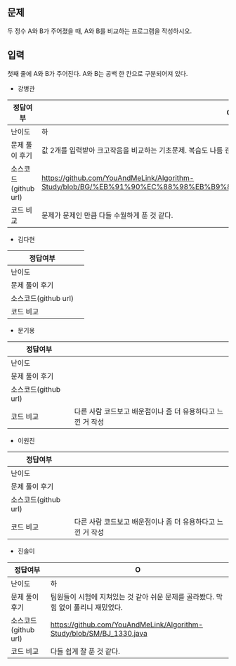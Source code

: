 ## 문제

두 정수 A와 B가 주어졌을 때, A와 B를 비교하는 프로그램을 작성하시오.

## 입력

첫째 줄에 A와 B가 주어진다. A와 B는 공백 한 칸으로 구분되어져 있다.

- 강병관

| 정답여부 | O |
| --- | --- |
| 난이도 | 하 |
| 문제 풀이 후기 | 값 2개를 입력받아 크고작음을 비교하는 기초문제. 복습도 나름 괜찮았다. |
| 소스코드(github url) | https://github.com/YouAndMeLink/Algorithm-Study/blob/BG/%EB%91%90%EC%88%98%EB%B9%84%EA%B5%90%ED%95%98%EA%B8%B0_1330.java |
| 코드 비교 | 문제가 문제인 만큼 다들 수월하게 푼 것 같다. |
- 김다현

| 정답여부 |  |
| --- | --- |
| 난이도 |  |
| 문제 풀이 후기 |  |
| 소스코드(github url) |  |
| 코드 비교 |  |
- 문기용

| 정답여부 |  |
| --- | --- |
| 난이도 |  |
| 문제 풀이 후기 |  |
| 소스코드(github url) |  |
| 코드 비교 | 다른 사람 코드보고 배운점이나 좀 더 유용하다고 느낀 거 작성 |
- 이원진

| 정답여부 |  |
| --- | --- |
| 난이도 |  |
| 문제 풀이 후기 |  |
| 소스코드(github url) |  |
| 코드 비교 | 다른 사람 코드보고 배운점이나 좀 더 유용하다고 느낀 거 작성 |
- 진솔미

| 정답여부 | O |
| --- | --- |
| 난이도 | 하 |
| 문제 풀이 후기 | 팀원들이 시험에 지쳐있는 것 같아 쉬운 문제를 골라봤다. 막힘 없이 풀리니 재밌었다. |
| 소스코드(github url) | https://github.com/YouAndMeLink/Algorithm-Study/blob/SM/BJ_1330.java |
| 코드 비교 | 다들 쉽게 잘 푼 것 같다. |
